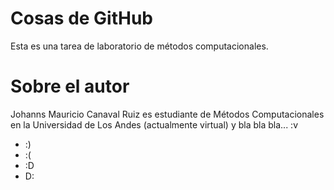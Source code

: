 # Cosas de GitHub
Esta es una tarea de laboratorio de métodos computacionales.
# Sobre el autor
Johanns Mauricio Canaval Ruiz es estudiante de Métodos Computacionales en la Universidad de Los Andes (actualmente virtual) y bla bla bla... :v 
* :)
* :(
* :D
* D:
